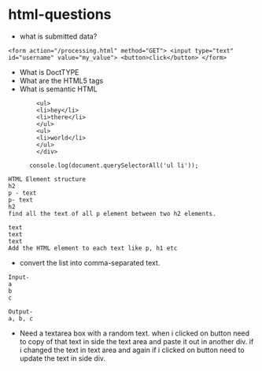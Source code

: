 # html-questions



- what is submitted data?
```
<form action="/processing.html" method="GET"> <input type="text" id="username" value="my_value"> <button>click</button> </form>
```
- What is DoctTYPE
- What are the HTML5 tags
- What is semantic HTML

```
        <ul>
        <li>hey</li>
        <li>there</li>
        </ul>
        <ul>
        <li>world</li>
        </ul>
        </div>

      console.log(document.querySelectorAll('ul li'));
```

```
HTML Element structure
h2 
p - text
p- text
h2 
find all the text of all p element between two h2 elements. 
```
```
text
text
text
Add the HTML element to each text like p, h1 etc
```
- convert the list into comma-separated text.
```
Input-
a
b
c

Output-
a, b, c
```

- Need a textarea box with a random text. when i clicked on button need to copy of that text in side the text area and paste it out in another div. if i changed the text in text area and again if i clicked on button need to update the text in side div.


